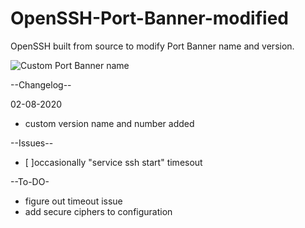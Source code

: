 # OpenSSH-Port-Banner-modified
OpenSSH built from source to modify Port Banner name and version.

![Custom Port Banner name](https://user-images.githubusercontent.com/2913793/89134057-8d0cf200-d52a-11ea-8c08-9f0d2d93bee5.png)


--Changelog--

02-08-2020
+ custom version name and number added

--Issues--
- [ ]occasionally "service ssh start"  timesout


--To-DO-
+ figure out timeout issue
+ add secure ciphers to configuration
